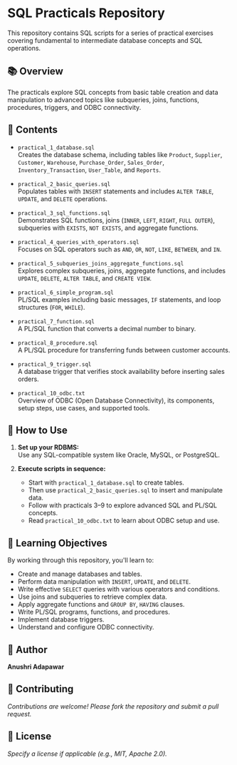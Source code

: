 # SQL Practicals Repository

This repository contains SQL scripts for a series of practical exercises covering fundamental to intermediate database concepts and SQL operations.

## 📚 Overview

The practicals explore SQL concepts from basic table creation and data manipulation to advanced topics like subqueries, joins, functions, procedures, triggers, and ODBC connectivity.

## 📁 Contents

- `practical_1_database.sql`  
  Creates the database schema, including tables like `Product`, `Supplier`, `Customer`, `Warehouse`, `Purchase_Order`, `Sales_Order`, `Inventory_Transaction`, `User_Table`, and `Reports`.

- `practical_2_basic_queries.sql`  
  Populates tables with `INSERT` statements and includes `ALTER TABLE`, `UPDATE`, and `DELETE` operations.

- `practical_3_sql_functions.sql`  
  Demonstrates SQL functions, joins (`INNER`, `LEFT`, `RIGHT`, `FULL OUTER`), subqueries with `EXISTS`, `NOT EXISTS`, and aggregate functions.

- `practical_4_queries_with_operators.sql`  
  Focuses on SQL operators such as `AND`, `OR`, `NOT`, `LIKE`, `BETWEEN`, and `IN`.

- `practical_5_subqueries_joins_aggregate_functions.sql`  
  Explores complex subqueries, joins, aggregate functions, and includes `UPDATE`, `DELETE`, `ALTER TABLE`, and `CREATE VIEW`.

- `practical_6_simple_program.sql`  
  PL/SQL examples including basic messages, `IF` statements, and loop structures (`FOR`, `WHILE`).

- `practical_7_function.sql`  
  A PL/SQL function that converts a decimal number to binary.

- `practical_8_procedure.sql`  
  A PL/SQL procedure for transferring funds between customer accounts.

- `practical_9_trigger.sql`  
  A database trigger that verifies stock availability before inserting sales orders.

- `practical_10_odbc.txt`  
  Overview of ODBC (Open Database Connectivity), its components, setup steps, use cases, and supported tools.

## 🚀 How to Use

1. **Set up your RDBMS:**  
   Use any SQL-compatible system like Oracle, MySQL, or PostgreSQL.

2. **Execute scripts in sequence:**
   - Start with `practical_1_database.sql` to create tables.
   - Then use `practical_2_basic_queries.sql` to insert and manipulate data.
   - Follow with practicals 3–9 to explore advanced SQL and PL/SQL concepts.
   - Read `practical_10_odbc.txt` to learn about ODBC setup and use.

## 🎯 Learning Objectives

By working through this repository, you'll learn to:

- Create and manage databases and tables.
- Perform data manipulation with `INSERT`, `UPDATE`, and `DELETE`.
- Write effective `SELECT` queries with various operators and conditions.
- Use joins and subqueries to retrieve complex data.
- Apply aggregate functions and `GROUP BY`, `HAVING` clauses.
- Write PL/SQL programs, functions, and procedures.
- Implement database triggers.
- Understand and configure ODBC connectivity.

## 👤 Author

**Anushri Adapawar**

## 🤝 Contributing

*Contributions are welcome! Please fork the repository and submit a pull request.*

## 📄 License

*Specify a license if applicable (e.g., MIT, Apache 2.0).*
